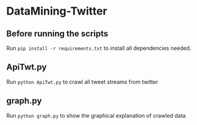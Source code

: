 # DataMining-Twitter

## Before running the scripts
Run `pip install -r requirements.txt` to install all dependencies needed.

## ApiTwt.py
Run `python ApiTwt.py` to crawl all tweet streams from twitter

## graph.py
Run `python graph.py` to show the graphical explanation of crawled data